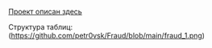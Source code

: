 [Проект описан здесь](https://github.com/petr0vsk/Fraud/wiki)


Структура таблиц: (https://github.com/petr0vsk/Fraud/blob/main/fraud_1.png)
